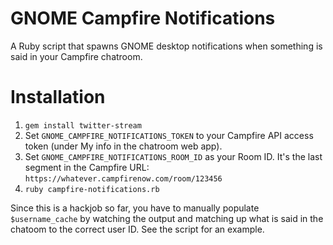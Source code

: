 # GNOME Campfire Notifications
A Ruby script that spawns GNOME desktop notifications when something is said in your Campfire chatroom.

# Installation
1. `gem install twitter-stream`
2. Set `GNOME_CAMPFIRE_NOTIFICATIONS_TOKEN` to your Campfire API access token (under My info in the chatroom web app).
3. Set `GNOME_CAMPFIRE_NOTIFICATIONS_ROOM_ID` as your Room ID. It's the last segment in the Campfire URL: `https://whatever.campfirenow.com/room/123456`
4. `ruby campfire-notifications.rb`


Since this is a hackjob so far, you have to manually populate `$username_cache` by watching the output and matching up what is said in the chatoom to the correct user ID. See the script for an example.
